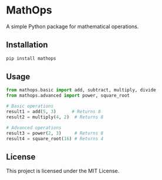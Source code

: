 # MathOps

A simple Python package for mathematical operations.

## Installation

```bash
pip install mathops
```

## Usage

```python
from mathops.basic import add, subtract, multiply, divide
from mathops.advanced import power, square_root

# Basic operations
result1 = add(5, 3)      # Returns 8
result2 = multiply(4, 2)  # Returns 8

# Advanced operations
result3 = power(2, 3)     # Returns 8
result4 = square_root(16) # Returns 4
```

## License

This project is licensed under the MIT License.